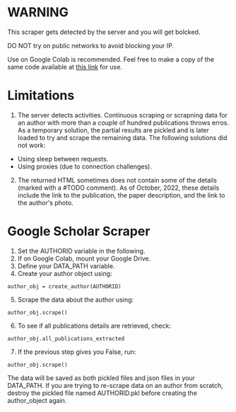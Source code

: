 # WARNING

This scraper gets detected by the server and you will get bolcked.

DO NOT try on public networks to avoid blocking your IP.

Use on Google Colab is recommended. Feel free to make a copy of the same code available at [this link](https://colab.research.google.com/drive/1NvJcmX3_mf_t4DMrBlQd7WigwI-6YQpU?usp=sharing) for use.

# Limitations

1.  The server detects activities. Continuous scraping or scrapning data for an author with more than a couple of hundred publications throws erros. As a temporary solution, the partial results are pickled and is later loaded to try and scrape the remaining data. The following solutions did not work:

- Using sleep between requests.
- Using proxies (due to connection challenges).

2.  The returned HTML sometimes does not contain some of the details (marked with a #TODO comment). As of October, 2022, these details include the link to the publication, the paper description, and the link to the author's photo.

# Google Scholar Scraper

1.  Set the AUTHORID variable in the following.
2.  If on Google Colab, mount your Google Drive.
3.  Define your DATA_PATH variable.
4.  Create your author object using:

```
author_obj = create_author(AUTHORID)
```

5.  Scrape the data about the author using:

```
author_obj.scrape()
```

6.  To see if all publications details are retrieved, check:

```
author_obj.all_publications_extracted
```

7.  If the previous step gives you False, run:

```
author_obj.scrape()
```

The data will be saved as both pickled files and json files in your DATA_PATH. If you are trying to re-scrape data on an author from scratch, destroy the pickled file named AUTHORID.pkl before creating the author_object again.
